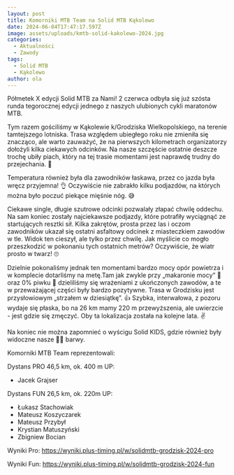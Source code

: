 ```yaml
---
layout: post
title: Komorniki MTB Team na Solid MTB Kąkolewo
date: 2024-06-04T17:47:17.597Z
image: assets/uploads/kmtb-solid-kakolewo-2024.jpg
categories:
  - Aktualności
  - Zawody
tags:
  - Solid MTB
  - Kąkolewo
author: ola
---
```

Półmetek X edycji Solid MTB za Nami! 2 czerwca odbyła się już szósta runda tegorocznej edycji jednego z naszych ulubionych cykli maratonów MTB.
<!--more-->

Tym razem gościliśmy w Kąkolewie k/Grodziska Wielkopolskiego, na terenie tamtejszego lotniska. Trasa względem ubiegłego roku nie zmieniła się znacząco, ale warto zauważyć, że na pierwszych kilometrach organizatorzy dołożyli kilka ciekawych odcinków. Na nasze szczęście ostatnie deszcze trochę ubiły piach, który na tej trasie momentami jest naprawdę trudny do przejechania. 🥵

Temperatura również była dla zawodników łaskawa, przez co jazda była wręcz przyjemna! 👌 Oczywiście nie zabrakło kilku podjazdów, na których można było poczuć piekące mięśnie nóg. 😅

Ciekawe single, długie szutrowe odcinki pozwalały złapać chwilę oddechu. Na sam koniec zostały najciekawsze podjazdy, które potrafiły wyciągnąć ze startujących resztki sił. Kilka zakrętów, prosta przez las i oczom zawodników ukazał się ostatni asfaltowy odcinek z miasteczkiem zawodów w tle. Widok ten cieszył, ale tylko przez chwilę. Jak myślicie co mogło przeszkodzić w pokonaniu tych ostatnich metrów? Oczywiście, że wiatr prosto w twarz! 🙄

Dzielnie pokonaliśmy jednak ten momentami bardzo mocy opór powietrza i w komplecie dotarliśmy na metę.Tam jak zwykle przy „makaronie mocy” 🍝 oraz 0% piwku 🍻  dzieliliśmy się wrażeniami z ukończonych zawodów, a te w przeważającej części były bardzo pozytywne. Trasa w Grodzisku jest przysłowiowym „strzałem w dziesiątkę”. 👍 Szybka, interwałowa, z pozoru wydaje się płaska, bo na 26 km mamy 220 m przewyższenia, ale uwierzcie - jest gdzie się zmęczyć. Oby ta lokalizacja została na kolejne lata. ✌️

Na koniec nie można zapomnieć o wyścigu Solid KIDS, gdzie również były widoczne nasze 💚🖤 barwy.

Komorniki MTB Team reprezentowali:

Dystans PRO 46,5 km, ok. 400 m UP:

* Jacek Grajser 

Dystans FUN 26,5 km, ok. 220m UP:

* Łukasz Stachowiak 
* Mateusz Koszyczarek 
* Mateusz Przybył 
* Krystian Matuszyński 
* Zbigniew Bocian 

Wyniki Pro: <https://wyniki.plus-timing.pl/w/solidmtb-grodzisk-2024-pro>

Wyniki Fun: <https://wyniki.plus-timing.pl/w/solidmtb-grodzisk-2024-fun>